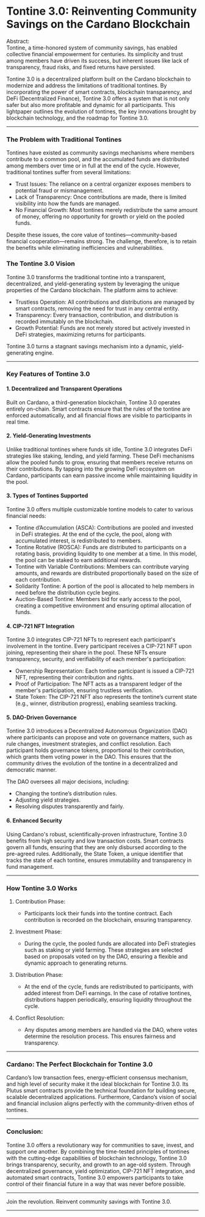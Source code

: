 # Tontine 3.0: Reinventing Community Savings on the Cardano Blockchain

Abstract:  
Tontine, a time-honored system of community savings, has enabled collective financial empowerment for centuries. Its simplicity and trust among members have driven its success, but inherent issues like lack of transparency, fraud risks, and fixed returns have persisted.

Tontine 3.0 is a decentralized platform built on the Cardano blockchain to modernize and address the limitations of traditional tontines. By incorporating the power of smart contracts, blockchain transparency, and DeFi (Decentralized Finance), Tontine 3.0 offers a system that is not only safer but also more profitable and dynamic for all participants. This lightpaper outlines the evolution of tontines, the key innovations brought by blockchain technology, and the roadmap for Tontine 3.0.

---

### The Problem with Traditional Tontines
Tontines have existed as community savings mechanisms where members contribute to a common pool, and the accumulated funds are distributed among members over time or in full at the end of the cycle. However, traditional tontines suffer from several limitations:

- Trust Issues: The reliance on a central organizer exposes members to potential fraud or mismanagement.
- Lack of Transparency: Once contributions are made, there is limited visibility into how the funds are managed.
- No Financial Growth: Most tontines merely redistribute the same amount of money, offering no opportunity for growth or yield on the pooled funds.

Despite these issues, the core value of tontines—community-based financial cooperation—remains strong. The challenge, therefore, is to retain the benefits while eliminating inefficiencies and vulnerabilities.

### The Tontine 3.0 Vision
Tontine 3.0 transforms the traditional tontine into a transparent, decentralized, and yield-generating system by leveraging the unique properties of the Cardano blockchain. The platform aims to achieve:

- Trustless Operation: All contributions and distributions are managed by smart contracts, removing the need for trust in any central entity.
- Transparency: Every transaction, contribution, and distribution is recorded immutably on the blockchain.
- Growth Potential: Funds are not merely stored but actively invested in DeFi strategies, maximizing returns for participants.

Tontine 3.0 turns a stagnant savings mechanism into a dynamic, yield-generating engine.

---

### Key Features of Tontine 3.0

#### 1. Decentralized and Transparent Operations
Built on Cardano, a third-generation blockchain, Tontine 3.0 operates entirely on-chain. Smart contracts ensure that the rules of the tontine are enforced automatically, and all financial flows are visible to participants in real time.

#### 2. Yield-Generating Investments
Unlike traditional tontines where funds sit idle, Tontine 3.0 integrates DeFi strategies like staking, lending, and yield farming. These DeFi mechanisms allow the pooled funds to grow, ensuring that members receive returns on their contributions. By tapping into the growing DeFi ecosystem on Cardano, participants can earn passive income while maintaining liquidity in the pool.

#### 3. Types of Tontines Supported
Tontine 3.0 offers multiple customizable tontine models to cater to various financial needs:

- Tontine d’Accumulation (ASCA): Contributions are pooled and invested in DeFi strategies. At the end of the cycle, the pool, along with accumulated interest, is redistributed to members.
- Tontine Rotative (ROSCA): Funds are distributed to participants on a rotating basis, providing liquidity to one member at a time. In this model, the pool can be staked to earn additional rewards.
- Tontine with Variable Contributions: Members can contribute varying amounts, and rewards are distributed proportionally based on the size of each contribution.
- Solidarity Tontine: A portion of the pool is allocated to help members in need before the distribution cycle begins.
- Auction-Based Tontine: Members bid for early access to the pool, creating a competitive environment and ensuring optimal allocation of funds.

#### 4. CIP-721 NFT Integration
Tontine 3.0 integrates CIP-721 NFTs to represent each participant's involvement in the tontine. Every participant receives a CIP-721 NFT upon joining, representing their share in the pool. These NFTs ensure transparency, security, and verifiability of each member's participation:

- Ownership Representation: Each tontine participant is issued a CIP-721 NFT, representing their contribution and rights.
- Proof of Participation: The NFT acts as a transparent ledger of the member's participation, ensuring trustless verification.
- State Token: The CIP-721 NFT also represents the tontine’s current state (e.g., winner, distribution progress), enabling seamless tracking.

#### 5. DAO-Driven Governance
Tontine 3.0 introduces a Decentralized Autonomous Organization (DAO) where participants can propose and vote on governance matters, such as rule changes, investment strategies, and conflict resolution. Each participant holds governance tokens, proportional to their contribution, which grants them voting power in the DAO. This ensures that the community drives the evolution of the tontine in a decentralized and democratic manner.

The DAO oversees all major decisions, including:

- Changing the tontine’s distribution rules.
- Adjusting yield strategies.
- Resolving disputes transparently and fairly.

#### 6. Enhanced Security
Using Cardano's robust, scientifically-proven infrastructure, Tontine 3.0 benefits from high security and low transaction costs. Smart contracts govern all funds, ensuring that they are only disbursed according to the pre-agreed rules. Additionally, the State Token, a unique identifier that tracks the state of each tontine, ensures immutability and transparency in fund management.

---

### How Tontine 3.0 Works

1. Contribution Phase:
   - Participants lock their funds into the tontine contract. Each contribution is recorded on the blockchain, ensuring transparency.
   
2. Investment Phase:
   - During the cycle, the pooled funds are allocated into DeFi strategies such as staking or yield farming. These strategies are selected based on proposals voted on by the DAO, ensuring a flexible and dynamic approach to generating returns.

3. Distribution Phase:
   - At the end of the cycle, funds are redistributed to participants, with added interest from DeFi earnings. In the case of rotative tontines, distributions happen periodically, ensuring liquidity throughout the cycle.

4. Conflict Resolution:
   - Any disputes among members are handled via the DAO, where votes determine the resolution process. This ensures fairness and transparency.

---

### Cardano: The Perfect Blockchain for Tontine 3.0

Cardano’s low transaction fees, energy-efficient consensus mechanism, and high level of security make it the ideal blockchain for Tontine 3.0. Its Plutus smart contracts provide the technical foundation for building secure, scalable decentralized applications. Furthermore, Cardano’s vision of social and financial inclusion aligns perfectly with the community-driven ethos of tontines.

---

### Conclusion:
Tontine 3.0 offers a revolutionary way for communities to save, invest, and support one another. By combining the time-tested principles of tontines with the cutting-edge capabilities of blockchain technology, Tontine 3.0 brings transparency, security, and growth to an age-old system. Through decentralized governance, yield optimization, CIP-721 NFT integration, and automated smart contracts, Tontine 3.0 empowers participants to take control of their financial future in a way that was never before possible.

---

Join the revolution. Reinvent community savings with Tontine 3.0.

---
